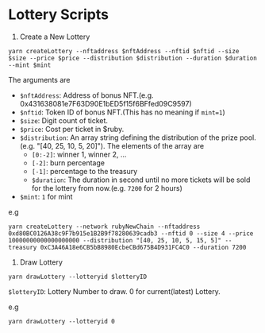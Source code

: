 # Lottery Scripts

1. Create a New Lottery

```
yarn createLottery --nftaddress $nftAddress --nftid $nftid --size $size --price $price --distribution $distribution --duration $duration --mint $mint
```

The arguments are

* `$nftAddress`: Address of bonus NFT.(e.g. 0x431638081e7F63D90E1bED5f15f6BFfed09C9597)
* `$nftid`: Token ID of bonus NFT.(This has no meaning if `mint=1`)
* `$size`: Digit count of ticket.
* `$price`: Cost per ticket in $ruby.
* `$distribution`: An array string defining the distribution of the prize pool.(e.g. "[40, 25, 10, 5, 20]"). The elements of the array are
  * `[0:-2]`: winner 1, winner 2, ...
  * `[-2]`: burn percentage
  * `[-1]`: percentage to the treasury
  * `$duration`: The duration in second until no more tickets will be sold for the lottery from now.(e.g. `7200` for 2 hours)
* `$mint`: `1` for mint

e.g 
```
yarn createLottery --network rubyNewChain --nftaddress 0xd80BC0126A38c9F7b915e1B2B9f78280639cadb3 --nftid 0 --size 4 --price 10000000000000000000 --distribution "[40, 25, 10, 5, 15, 5]" --treasury 0xC3A46A18e6CB5bB8980EcbeCBd675B4D931FC4C0 --duration 7200
```
1. Draw Lottery

```
yarn drawLottery --lotteryid $lotteryID
```

`$lotteryID`: Lottery Number to draw. 0 for current(latest) Lottery.

e.g
```
yarn drawLottery --lotteryid 0
```
